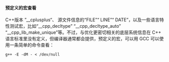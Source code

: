 #### 预定义的宏查看
C++版本 ”__cplusplus“、 源文件信息的“FILE”“ LINE”“ DATE”，以及一些语言特性测试宏，比如“__cpp_decltype” “__cpp_decltype_auto” “__cpp_lib_make_unique”等。不过，与优化更密切相关的底层系统信息在 C++ 语言标准里没有定义，但编译器通常都会提供，预定义的宏，可以用 GCC 可以使用一条简单的命令查看：

`g++ -E -dM - < /dev/null`